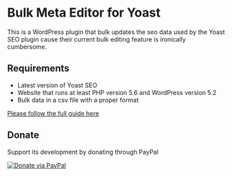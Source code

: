# Bulk Meta Editor for Yoast

This is a WordPress plugin that bulk updates the seo data used by the Yoast SEO plugin cause their current bulk editing feature is ironically cumbersome.

## Requirements

* Latest version of Yoast SEO
* Website that runs at least PHP version 5.6 and WordPress version 5.2
* Bulk data in a csv file with a proper format

[Please follow the full guide here](https://ariesdajay.com/guide-bulk-meta-editor-for-yoast/)

## Donate

Support its development by donating through PayPal

[![Donate via PayPal](https://www.paypalobjects.com/en_US/i/btn/btn_donate_SM.gif "Donate via PayPal")](https://www.paypal.com/donate?hosted_button_id=G65DTT264P86C)
